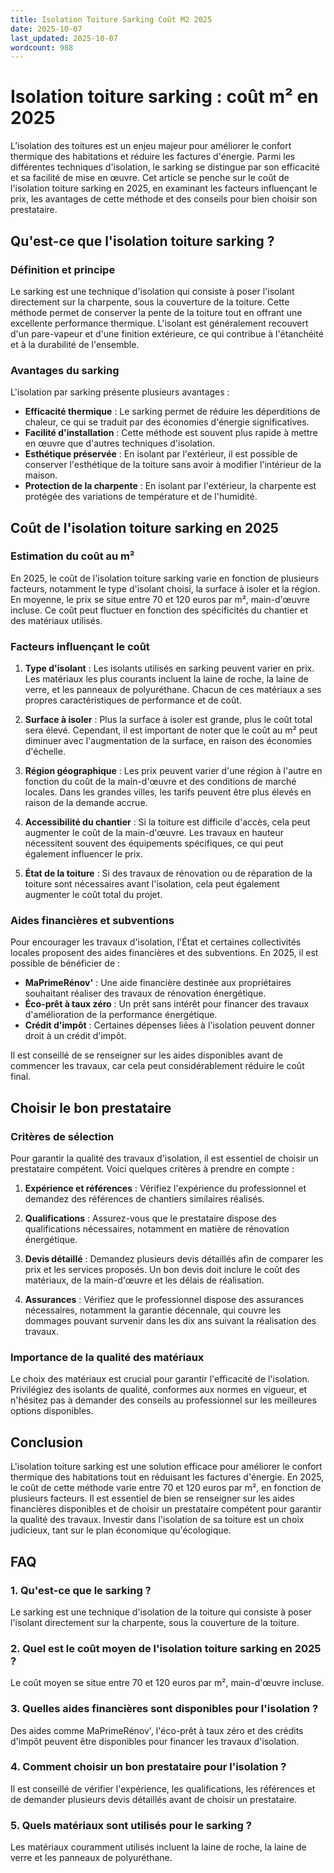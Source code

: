 ```yaml
---
title: Isolation Toiture Sarking Coût M2 2025
date: 2025-10-07
last_updated: 2025-10-07
wordcount: 988
---
```


# Isolation toiture sarking : coût m² en 2025

L’isolation des toitures est un enjeu majeur pour améliorer le confort thermique des habitations et réduire les factures d'énergie. Parmi les différentes techniques d'isolation, le sarking se distingue par son efficacité et sa facilité de mise en œuvre. Cet article se penche sur le coût de l'isolation toiture sarking en 2025, en examinant les facteurs influençant le prix, les avantages de cette méthode et des conseils pour bien choisir son prestataire.

## Qu'est-ce que l'isolation toiture sarking ?

### Définition et principe

Le sarking est une technique d'isolation qui consiste à poser l'isolant directement sur la charpente, sous la couverture de la toiture. Cette méthode permet de conserver la pente de la toiture tout en offrant une excellente performance thermique. L'isolant est généralement recouvert d'un pare-vapeur et d'une finition extérieure, ce qui contribue à l'étanchéité et à la durabilité de l'ensemble.

### Avantages du sarking

L'isolation par sarking présente plusieurs avantages :

- **Efficacité thermique** : Le sarking permet de réduire les déperditions de chaleur, ce qui se traduit par des économies d'énergie significatives.
- **Facilité d'installation** : Cette méthode est souvent plus rapide à mettre en œuvre que d'autres techniques d'isolation.
- **Esthétique préservée** : En isolant par l'extérieur, il est possible de conserver l'esthétique de la toiture sans avoir à modifier l'intérieur de la maison.
- **Protection de la charpente** : En isolant par l'extérieur, la charpente est protégée des variations de température et de l'humidité.

## Coût de l'isolation toiture sarking en 2025

### Estimation du coût au m²

En 2025, le coût de l'isolation toiture sarking varie en fonction de plusieurs facteurs, notamment le type d'isolant choisi, la surface à isoler et la région. En moyenne, le prix se situe entre 70 et 120 euros par m², main-d'œuvre incluse. Ce coût peut fluctuer en fonction des spécificités du chantier et des matériaux utilisés.

### Facteurs influençant le coût

1. **Type d'isolant** : Les isolants utilisés en sarking peuvent varier en prix. Les matériaux les plus courants incluent la laine de roche, la laine de verre, et les panneaux de polyuréthane. Chacun de ces matériaux a ses propres caractéristiques de performance et de coût.

2. **Surface à isoler** : Plus la surface à isoler est grande, plus le coût total sera élevé. Cependant, il est important de noter que le coût au m² peut diminuer avec l'augmentation de la surface, en raison des économies d'échelle.

3. **Région géographique** : Les prix peuvent varier d'une région à l'autre en fonction du coût de la main-d'œuvre et des conditions de marché locales. Dans les grandes villes, les tarifs peuvent être plus élevés en raison de la demande accrue.

4. **Accessibilité du chantier** : Si la toiture est difficile d'accès, cela peut augmenter le coût de la main-d'œuvre. Les travaux en hauteur nécessitent souvent des équipements spécifiques, ce qui peut également influencer le prix.

5. **État de la toiture** : Si des travaux de rénovation ou de réparation de la toiture sont nécessaires avant l'isolation, cela peut également augmenter le coût total du projet.

### Aides financières et subventions

Pour encourager les travaux d'isolation, l'État et certaines collectivités locales proposent des aides financières et des subventions. En 2025, il est possible de bénéficier de :

- **MaPrimeRénov'** : Une aide financière destinée aux propriétaires souhaitant réaliser des travaux de rénovation énergétique.
- **Éco-prêt à taux zéro** : Un prêt sans intérêt pour financer des travaux d'amélioration de la performance énergétique.
- **Crédit d'impôt** : Certaines dépenses liées à l'isolation peuvent donner droit à un crédit d'impôt.

Il est conseillé de se renseigner sur les aides disponibles avant de commencer les travaux, car cela peut considérablement réduire le coût final.

## Choisir le bon prestataire

### Critères de sélection

Pour garantir la qualité des travaux d'isolation, il est essentiel de choisir un prestataire compétent. Voici quelques critères à prendre en compte :

1. **Expérience et références** : Vérifiez l'expérience du professionnel et demandez des références de chantiers similaires réalisés.

2. **Qualifications** : Assurez-vous que le prestataire dispose des qualifications nécessaires, notamment en matière de rénovation énergétique.

3. **Devis détaillé** : Demandez plusieurs devis détaillés afin de comparer les prix et les services proposés. Un bon devis doit inclure le coût des matériaux, de la main-d'œuvre et les délais de réalisation.

4. **Assurances** : Vérifiez que le professionnel dispose des assurances nécessaires, notamment la garantie décennale, qui couvre les dommages pouvant survenir dans les dix ans suivant la réalisation des travaux.

### Importance de la qualité des matériaux

Le choix des matériaux est crucial pour garantir l'efficacité de l'isolation. Privilégiez des isolants de qualité, conformes aux normes en vigueur, et n'hésitez pas à demander des conseils au professionnel sur les meilleures options disponibles.

## Conclusion

L'isolation toiture sarking est une solution efficace pour améliorer le confort thermique des habitations tout en réduisant les factures d'énergie. En 2025, le coût de cette méthode varie entre 70 et 120 euros par m², en fonction de plusieurs facteurs. Il est essentiel de bien se renseigner sur les aides financières disponibles et de choisir un prestataire compétent pour garantir la qualité des travaux. Investir dans l'isolation de sa toiture est un choix judicieux, tant sur le plan économique qu'écologique.

## FAQ

### 1. Qu'est-ce que le sarking ?

Le sarking est une technique d'isolation de la toiture qui consiste à poser l'isolant directement sur la charpente, sous la couverture de la toiture.

### 2. Quel est le coût moyen de l'isolation toiture sarking en 2025 ?

Le coût moyen se situe entre 70 et 120 euros par m², main-d'œuvre incluse.

### 3. Quelles aides financières sont disponibles pour l'isolation ?

Des aides comme MaPrimeRénov', l'éco-prêt à taux zéro et des crédits d'impôt peuvent être disponibles pour financer les travaux d'isolation.

### 4. Comment choisir un bon prestataire pour l'isolation ?

Il est conseillé de vérifier l'expérience, les qualifications, les références et de demander plusieurs devis détaillés avant de choisir un prestataire.

### 5. Quels matériaux sont utilisés pour le sarking ?

Les matériaux couramment utilisés incluent la laine de roche, la laine de verre et les panneaux de polyuréthane.